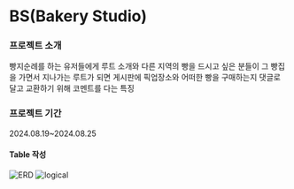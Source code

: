 <h1>BS(Bakery Studio)</h1>
<h3>프로젝트 소개</h3>
<p>빵지순례를 하는 유저들에게 루트 소개와 다른 지역의 빵을 드시고 싶은 분들이 그 빵집을 가면서 지나가는 루트가 되면 게시판에 픽업장소와 어떠한 빵을 구매하는지 댓글로 달고 교환하기 위해 코멘트를 다는 특징</p>
<h3>프로젝트 기간</h3>
<p>2024.08.19~2024.08.25</p>
<h4>Table 작성</h4>
<img src="https://github.com/dusdn3391/BS/assets/141704712/1080d449-2966-4b57-a648-d3296ecee40f" alt="ERD">
<img src="https://github.com/dusdn3391/BS/issues/2#issue-2267620906" alt="logical">
